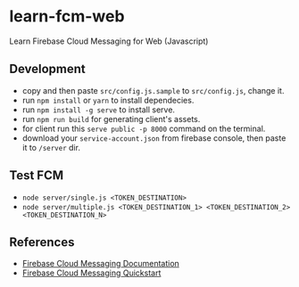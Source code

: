 # learn-fcm-web
Learn Firebase Cloud Messaging for Web (Javascript)

## Development
* copy and then paste `src/config.js.sample` to `src/config.js`, change it.
* run `npm install` or `yarn` to install dependecies.
* run `npm install -g serve` to install serve.
* run `npm run build` for generating client's assets.
* for client run this `serve public -p 8000` command on the terminal.
* download your `service-account.json` from firebase console, then paste it to `/server` dir.

## Test FCM
* `node server/single.js <TOKEN_DESTINATION>`
* `node server/multiple.js <TOKEN_DESTINATION_1> <TOKEN_DESTINATION_2> <TOKEN_DESTINATION_N>`

## References

* [Firebase Cloud Messaging Documentation](https://firebase.google.com/docs/cloud-messaging/index)
* [Firebase Cloud Messaging Quickstart](https://github.com/firebase/quickstart-js/tree/master/messaging)
